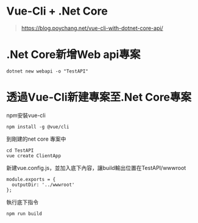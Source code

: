 # Vue-Cli + .Net Core

> https://blog.poychang.net/vue-cli-with-dotnet-core-api/

# .Net Core新增Web api專案

    dotnet new webapi -o "TestAPI"
    
    
# 透過Vue-Cli新建專案至.Net Core專案

npm安裝vue-cli

    npm install -g @vue/cli

到剛建的net core 專案中

    cd TestAPI
    vue create ClientApp
    
新建vue.config.js，並加入底下內容，讓build輸出位置在TestAPI/wwwroot

    module.exports = {
      outputDir: '../wwwroot'
    };

執行底下指令
    
    npm run build
    
# 
